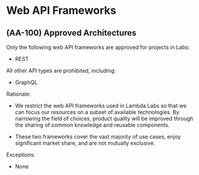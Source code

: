 # Web API Frameworks

## (AA-100) Approved Architectures

Only the following web API frameworks are approved for projects in Labs:

- REST

All other API types are prohibited, including:

- GraphQL

Rationale:

- We restrict the web API frameworks used in Lambda Labs so that we
can focus our resources on a subset of available technologies. By
narrowing the field of choices, product quality will be improved
through the sharing of common knowledge and reusable components.

- These two frameworks cover the vast majority of use cases, enjoy
significant market share, and are not mutually exclusive.

Exceptions:

- None
